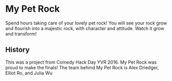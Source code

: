 # My Pet Rock

Spend hours taking care of your lovely pet rock!
You will see your rock grow and flourish into a majestic rock, with character and attitude.
Watch it grow and transform!

## History
This was a project from Comedy Hack Day YVR 2016. My Pet Rock was proud to make the finals!
The team behind My Pet Rock is Alex Driedger, Elliot Ro, and Julia Wu
